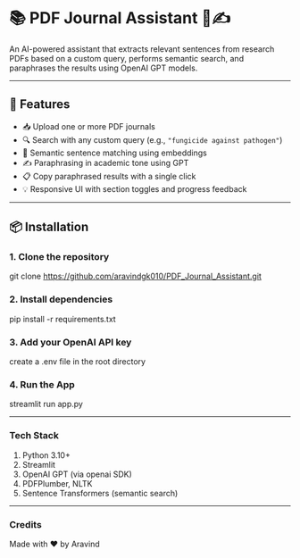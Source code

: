 # 📚 PDF Journal Assistant 🧠✍️  
An AI-powered assistant that extracts relevant sentences from research PDFs based on a custom query, performs semantic search, and paraphrases the results using OpenAI GPT models.

---

## 🚀 Features

- 📥 Upload one or more PDF journals
- 🔍 Search with any custom query (e.g., `"fungicide against pathogen"`)
- 🧠 Semantic sentence matching using embeddings
- ✍️ Paraphrasing in academic tone using GPT
- 📋 Copy paraphrased results with a single click
- 💡 Responsive UI with section toggles and progress feedback

---

## 📦 Installation

### 1. Clone the repository

git clone https://github.com/aravindgk010/PDF_Journal_Assistant.git

### 2. Install dependencies

pip install -r requirements.txt

### 3. Add your OpenAI API key

create a .env file in the root directory

### 4. Run the App

streamlit run app.py

---

### Tech Stack

1. Python 3.10+
2. Streamlit
3. OpenAI GPT (via openai SDK)
4. PDFPlumber, NLTK
5. Sentence Transformers (semantic search)

---

### Credits

Made with ❤️ by Aravind
